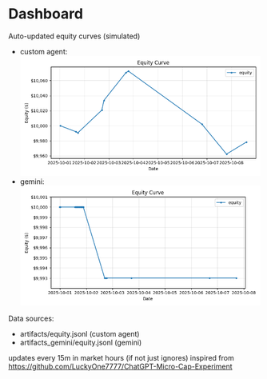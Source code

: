 # Dashboard

Auto-updated equity curves (simulated)

- custom agent: ![Equity Curve](artifacts/equity.png?v=74cc162)
- gemini: ![Equity Curve (Gemini)](artifacts_gemini/equity.png?v=74cc162)

Data sources:
- artifacts/equity.jsonl (custom agent)
- artifacts_gemini/equity.jsonl (gemini)

updates every 15m in market hours (if not just ignores)
inspired from https://github.com/LuckyOne7777/ChatGPT-Micro-Cap-Experiment